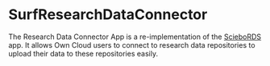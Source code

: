 # SurfResearchDataConnector
The Research Data Connector App is a re-implementation of the [ScieboRDS](https://github.com/Sciebo-RDS/Sciebo-RDS) app. It allows Own Cloud users to connect to research  data repositories to upload their data to these repositories easily.

